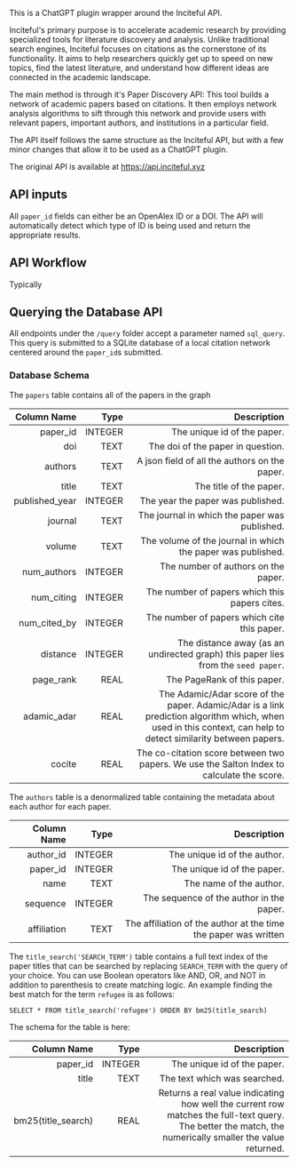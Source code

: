 This is a ChatGPT plugin wrapper around the Inciteful API.

Inciteful's primary purpose is to accelerate academic research by providing specialized tools for literature discovery and analysis. Unlike traditional search engines, Inciteful focuses on citations as the cornerstone of its functionality. It aims to help researchers quickly get up to speed on new topics, find the latest literature, and understand how different ideas are connected in the academic landscape.

The main method is through it's Paper Discovery API: This tool builds a network of academic papers based on citations. It then employs network analysis algorithms to sift through this network and provide users with relevant papers, important authors, and institutions in a particular field.

The API itself follows the same structure as the Inciteful API, but with a few minor changes that allow it to be used as a ChatGPT plugin.

The original API is available at https://api.inciteful.xyz

## API inputs
All `paper_id` fields can either be an OpenAlex ID or a DOI.  The API will automatically detect which type of ID is being used and return the appropriate results.

## API Workflow 
Typically 

## Querying the Database API
All endpoints under the `/query` folder accept a parameter named `sql_query`.  This query is submitted to a SQLite database of a local citation network centered around the `paper_id`s submitted. 

### Database Schema
The `papers` table contains all of the papers in the graph

|    Column Name |    Type |                                                                                                                                                    Description |
| -------------: | ------: | -------------------------------------------------------------------------------------------------------------------------------------------------------------: |
|       paper_id | INTEGER |                                                                                                                                    The unique id of the paper. |
|            doi |    TEXT |                                                                                                                              The doi of the paper in question. |
|        authors |    TEXT |                                                                                                                  A json field of all the authors on the paper. |
|          title |    TEXT |                                                                                                                                        The title of the paper. |
| published_year | INTEGER |                                                                                                                              The year the paper was published. |
|        journal |    TEXT |                                                                                                                  The journal in which the paper was published. |
|         volume |    TEXT |                                                                                                    The volume of the journal in which the paper was published. |
|    num_authors | INTEGER |                                                                                                                            The number of authors on the paper. |
|     num_citing | INTEGER |                                                                                                                  The number of papers which this papers cites. |
|   num_cited_by | INTEGER |                                                                                                                    The number of papers which cite this paper. |
|       distance | INTEGER |                                                                              The distance away (as an undirected graph) this paper lies from the `seed paper`. |
|      page_rank |    REAL |                                                                                                                                    The PageRank of this paper. |
|    adamic_adar |    REAL | The Adamic/Adar score of the paper. Adamic/Adar is a link prediction algorithm which, when used in this context, can help to detect similarity between papers. |
|         cocite |    REAL |                                                                      The co-citation score between two papers. We use the Salton Index to calculate the score. |


The `authors` table is a denormalized table containing the metadata about each author for each paper.

| Column Name |    Type |                                                     Description |
| ----------: | ------: | --------------------------------------------------------------: |
|   author_id | INTEGER |                                    The unique id of the author. |
|    paper_id | INTEGER |                                     The unique id of the paper. |
|        name |    TEXT |                                         The name of the author. |
|    sequence | INTEGER |                        The sequence of the author in the paper. |
| affiliation |    TEXT | The affiliation of the author at the time the paper was written |


The `title_search('SEARCH_TERM')` table contains a full text index of the paper titles that can be searched by replacing `SEARCH_TERM` with the query of your choice. You can use Boolean operators like AND, OR, and NOT in addition to parenthesis to create matching logic. An example finding the best match for the term `refugee` is as follows:

`SELECT * FROM title_search('refugee') ORDER BY bm25(title_search)`

The schema for the table is here: 

|        Column Name |    Type |                                                                                                                                             Description |
| -----------------: | ------: | ------------------------------------------------------------------------------------------------------------------------------------------------------: |
|           paper_id | INTEGER |                                                                                                                             The unique id of the paper. |
|              title |    TEXT |                                                                                                                            The text which was searched. |
| bm25(title_search) |    REAL | Returns a real value indicating how well the current row matches the full-text query. The better the match, the numerically smaller the value returned. |
